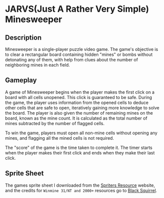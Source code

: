 # JARVS(Just A Rather Very Simple) Minesweeper

## Description

Minesweeper is a single-player puzzle video game. The game's objective is to clear a rectangular board containing hidden "mines" or bombs without detonating any of them, with help from clues about the number of neighboring mines in each field.

## Gameplay

A game of Minesweeper begins when the player makes the first click on a board with all cells unopened. This click is guaranteed to be safe. During the game, the player uses information from the opened cells to deduce other cells that are safe to open, iteratively gaining more knowledge to solve the board. The player is also given the number of remaining mines on the board, known as the mine count. It is calculated as the total number of mines subtracted by the number of flagged cells.

To win the game, players must open all non-mine cells without opening any mines, and flagging all the mined cells is not required.

The "score" of the game is the time taken to complete it. The timer starts when the player makes their first click and ends when they make their last click.

## Sprite Sheet

The games sprite sheet I downloaded from the [Spriters Resource](https://www.spriters-resource.com/pc_computer/minesweeper/sheet/19849/) website, and the credits for `Winmine 31/NT and 2000+` resources go to [Black Squirrel](https://www.spriters-resource.com/submitter/Black+Squirrel/).
